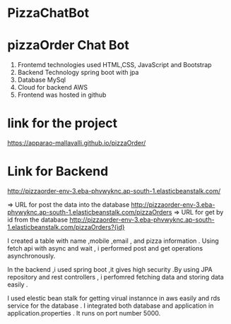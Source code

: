 # PizzaChatBot
# pizzaOrder Chat Bot

1. Frontemd technologies used
   HTML,CSS, JavaScript and Bootstrap
2. Backend Technology 
    spring boot with jpa 
3. Database 
   MySql
4. Cloud for backend 
    AWS
5.  Frontend was hosted in github

#  link for the project 
   https://apparao-mallavalli.github.io/pizzaOrder/
# Link for Backend 
   http://pizzaorder-env-3.eba-phvwyknc.ap-south-1.elasticbeanstalk.com/
   
 => URL for post the data into the database 
    http://pizzaorder-env-3.eba-phvwyknc.ap-south-1.elasticbeanstalk.com/pizzaOrders
 => URL for get by id from the database
    http://pizzaorder-env-3.eba-phvwyknc.ap-south-1.elasticbeanstalk.com/pizzaOrders?{id}
  
  
  I created a table with name ,mobile ,email , and pizza information .
  Using fetch api with async and wait , i performed post and get operations asynchronously.

 In the backend ,i used spring boot ,it gives high security .By using JPA repository and rest controllers , 
  i perfomred fetching data and storing data easily .

I used elestic bean stalk for getting virual instannce in aws easily and rds service for the database .
I integrated both database and application in application.properties .
It runs on port number 5000.

